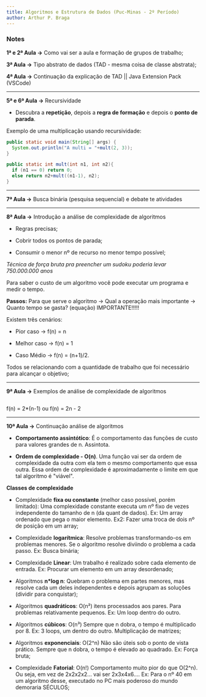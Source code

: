 ```yaml
---
title: Algoritmos e Estrutura de Dados (Puc-Minas - 2º Período)
author: Arthur P. Braga
---
```


### Notes

**1ª e 2ª Aula ->** Como vai ser a aula e formação de grupos de trabalho;

**3ª Aula ->** Tipo abstrato de dados (TAD - mesma coisa de classe abstrata);

**4ª Aula ->** Continuação da explicação de TAD || Java Extension Pack (VSCode)

---

**5ª e 6ª Aula ->** Recursividade

- Descubra a **repetição**, depois a **regra de formação** e depois o **ponto de parada**.

Exemplo de uma multiplicação usando recursividade:

```java
public static void main(String[] args) {
  System.out.println("A multi = "+mult(2, 3));
}

public static int mult(int n1, int n2){
  if (n1 == 0) return 0;
  else return n2+mult((n1-1), n2);
}
```

---

**7ª Aula ->** Busca binária (pesquisa sequencial) e debate te atividades

---

**8ª Aula ->** Introdução a análise de complexidade de algoritmos

- Regras precisas;

- Cobrir todos os pontos de parada;

- Consumir o menor nº de recurso no menor tempo possível;

*Técnica de força bruta pra preencher um sudoku poderia levar 750.000.000 anos*

Para saber o custo de um algoritmo você pode executar um programa e medir o tempo.

**Passos:** Para que serve o algoritmo -> Qual a operação mais importante -> Quanto tempo se gasta? (equação) IMPORTANTE!!!!!

Existem três cenários: 

- Pior caso -> f(n) = n

- Melhor caso -> f(n) = 1

- Caso Médio -> f(n) = (n+1)/2.

Todos se relacionando com a quantidade de trabalho que foi necessário para alcançar o objetivo; 

---

**9ª Aula ->** Exemplos de análise de complexidade de algoritmos

<img title="" src="file:///home/arthurbraga/Documentos/Programming_Study/imgs/Analise_Algoritmo.png" alt="">

f(n) = 2*(n-1) ou f(n) = 2n - 2 

---

**10ª Aula ->** Continuação análise de algoritmos

- **Comportamento assintótico**:  É o comportamento das funções de custo para valores grandes de n. Assintota.

- **Ordem de complexidade - O(n)**. Uma função vai ser da ordem de complexidade da outra com ela tem o mesmo comportamento que essa outra. Essa ordem de complexidade é aproximadamente o limite em que tal algoritmo é "viável".

**Classes de complexidade**

- Complexidade **fixa ou constante** (melhor caso possível, porém limitado): Uma complexidade constante executa um nº fixo de vezes independente do tamanho de n (da quant de dados). Ex: Um array ordenado que pega o maior elemento. Ex2: Fazer uma troca de dois nº de posição em um array;

- Complexidade **logarítmica**: Resolve problemas transformando-os em problemas menores. Se o algoritmo resolve diviindo o problema a cada passo. Ex: Busca binária;

- Complexidade **Linear**: Um trabalho é realizado sobre cada elemento de entrada. Ex: Procurar um elemento em um array desordenado;

- Algoritmos **n*log n**: Quebram o problema em partes menores, mas resolve cada um deles independentes e depois agrupam as soluções (dividir para conquistar);

- Algoritmos **quadráticos**: O(n²) itens processados aos pares. Para problemas relativamente pequenos.  Ex: Um loop dentro do outro.

- Algoritmos **cúbicos**: O(n³) Sempre que n dobra, o tempo é multiplicado por 8. Ex: 3 loops, um dentro do outro. Multiplicação de matrizes;

- Algoritmos **exponenciais**: O(2^n) Não são úteis sob o ponto de vista prático. Sempre que n dobra, o tempo é elevado ao quadrado. Ex: Força bruta;

- Complexidade **Fatorial**: O(n!) Comportamento muito pior do que O(2^n). Ou seja, em vez de 2x2x2x2... vai ser 2x3x4x6.... Ex: Para o nº 40 em um algoritmo desse, executado no PC mais poderoso do mundo demoraria SÉCULOS; 
